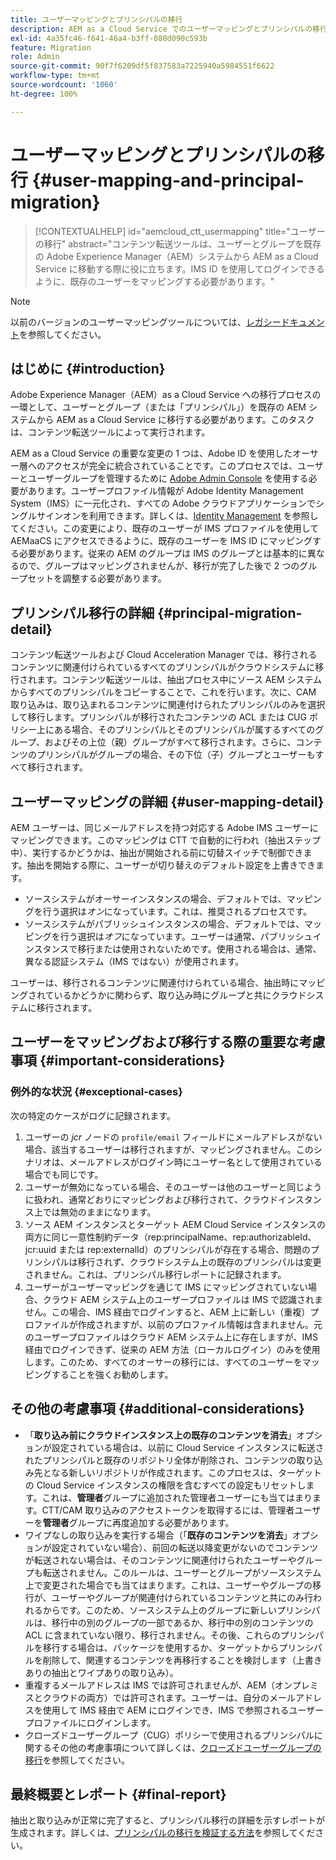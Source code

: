 ```yaml
---
title: ユーザーマッピングとプリンシパルの移行
description: AEM as a Cloud Service でのユーザーマッピングとプリンシパルの移行についての概要です。
exl-id: 4a35fc46-f641-46a4-b3ff-080d090c593b
feature: Migration
role: Admin
source-git-commit: 90f7f6209df5f837583a7225940a5984551f6622
workflow-type: tm+mt
source-wordcount: '1060'
ht-degree: 100%

---
```


# ユーザーマッピングとプリンシパルの移行 {#user-mapping-and-principal-migration}

>[!CONTEXTUALHELP]
>id="aemcloud_ctt_usermapping"
>title="ユーザーの移行"
>abstract="コンテンツ転送ツールは、ユーザーとグループを既存の Adobe Experience Manager（AEM）システムから AEM as a Cloud Service に移動する際に役に立ちます。IMS ID を使用してログインできるように、既存のユーザーをマッピングする必要があります。"

>[!NOTE]
>以前のバージョンのユーザーマッピングツールについては、[レガシードキュメント](/help/journey-migration/content-transfer-tool/user-mapping-tool-legacy/considerations-user-mapping-tool-legacy.md)を参照してください。

## はじめに {#introduction}

Adobe Experience Manager（AEM）as a Cloud Service への移行プロセスの一環として、ユーザーとグループ（または「プリンシパル」）を既存の AEM システムから AEM as a Cloud Service に移行する必要があります。このタスクは、コンテンツ転送ツールによって実行されます。

AEM as a Cloud Service の重要な変更の 1 つは、Adobe ID を使用したオーサー層へのアクセスが完全に統合されていることです。このプロセスでは、ユーザーとユーザーグループを管理するために [Adobe Admin Console](https://helpx.adobe.com/jp/enterprise/using/admin-console.html) を使用する必要があります。ユーザープロファイル情報が Adobe Identity Management System（IMS）に一元化され、すべての Adobe クラウドアプリケーションでシングルサインオンを利用できます。詳しくは、[Identity Management](https://experienceleague.adobe.com/docs/experience-manager-cloud-service/content/overview/what-is-new-and-different.html?lang=ja#identity-management) を参照してください。この変更により、既存のユーザーが IMS プロファイルを使用して AEMaaCS にアクセスできるように、既存のユーザーを IMS ID にマッピングする必要があります。従来の AEM のグループは IMS のグループとは基本的に異なるので、グループはマッピングされませんが、移行が完了した後で 2 つのグループセットを調整する必要があります。

## プリンシパル移行の詳細 {#principal-migration-detail}

コンテンツ転送ツールおよび Cloud Acceleration Manager では、移行されるコンテンツに関連付けられているすべてのプリンシパルがクラウドシステムに移行されます。コンテンツ転送ツールは、抽出プロセス中にソース AEM システムからすべてのプリンシパルをコピーすることで、これを行います。次に、CAM 取り込みは、取り込まれるコンテンツに関連付けられたプリンシパルのみを選択して移行します。プリンシパルが移行されたコンテンツの ACL または CUG ポリシー上にある場合、そのプリンシパルとそのプリンシパルが属するすべてのグループ、およびその上位（親）グループがすべて移行されます。さらに、コンテンツのプリンシパルがグループの場合、その下位（子）グループとユーザーもすべて移行されます。

## ユーザーマッピングの詳細 {#user-mapping-detail}

AEM ユーザーは、同じメールアドレスを持つ対応する Adobe IMS ユーザーにマッピングできます。このマッピングは CTT で自動的に行われ（抽出ステップ中）、実行するかどうかは、抽出が開始される前に切替スイッチで制御できます。抽出を開始する際に、ユーザーが切り替えのデフォルト設定を上書きできます。

* ソースシステムがオーサーインスタンスの場合、デフォルトでは、マッピングを行う選択は&#x200B;_オン_&#x200B;になっています。これは、推奨されるプロセスです。
* ソースシステムがパブリッシュインスタンスの場合、デフォルトでは、マッピングを行う選択は&#x200B;_オフ_&#x200B;になっています。ユーザーは通常、パブリッシュインスタンスで移行または使用されないためです。使用される場合は、通常、異なる認証システム（IMS ではない）が使用されます。

ユーザーは、移行されるコンテンツに関連付けられている場合、抽出時にマッピングされているかどうかに関わらず、取り込み時にグループと共にクラウドシステムに移行されます。

## ユーザーをマッピングおよび移行する際の重要な考慮事項 {#important-considerations}

### 例外的な状況 {#exceptional-cases}

次の特定のケースがログに記録されます。

1. ユーザーの *jcr* ノードの `profile/email` フィールドにメールアドレスがない場合、該当するユーザーは移行されますが、マッピングされません。このシナリオは、メールアドレスがログイン時にユーザー名として使用されている場合でも同じです。
2. ユーザーが無効になっている場合、そのユーザーは他のユーザーと同じように扱われ、通常どおりにマッピングおよび移行されて、クラウドインスタンス上では無効のままになります。
3. ソース AEM インスタンスとターゲット AEM Cloud Service インスタンスの両方に同じ一意性制約データ（rep:principalName、rep:authorizableId、jcr:uuid または rep:externalId）のプリンシパルが存在する場合、問題のプリンシパルは移行されず、クラウドシステム上の既存のプリンシパルは変更されません。これは、プリンシパル移行レポートに記録されます。
4. ユーザーがユーザーマッピングを通じて IMS にマッピングされていない場合、クラウド AEM システム上のユーザープロファイルは IMS で認識されません。この場合、IMS 経由でログインすると、AEM 上に新しい（重複）プロファイルが作成されますが、以前のプロファイル情報は含まれません。元のユーザープロファイルはクラウド AEM システム上に存在しますが、IMS 経由でログインできず、従来の AEM 方法（ローカルログイン）のみを使用します。このため、すべてのオーサーの移行には、すべてのユーザーをマッピングすることを強くお勧めします。

## その他の考慮事項 {#additional-considerations}

* 「**取り込み前にクラウドインスタンス上の既存のコンテンツを消去**」オプションが設定されている場合は、以前に Cloud Service インスタンスに転送されたプリンシパルと既存のリポジトリ全体が削除され、コンテンツの取り込み先となる新しいリポジトリが作成されます。このプロセスは、ターゲットの Cloud Service インスタンスの権限を含むすべての設定もリセットします。これは、**管理者**&#x200B;グループに追加された管理者ユーザーにも当てはまります。CTT/CAM 取り込みのアクセストークンを取得するには、管理者ユーザーを&#x200B;**管理者**&#x200B;グループに再度追加する必要があります。
* ワイプなしの取り込みを実行する場合（「**既存のコンテンツを消去**」オプションが設定されていない場合）、前回の転送以降変更がないのでコンテンツが転送されない場合は、そのコンテンツに関連付けられたユーザーやグループも転送されません。このルールは、ユーザーとグループがソースシステム上で変更された場合でも当てはまります。これは、ユーザーやグループの移行が、ユーザーやグループが関連付けられているコンテンツと共にのみ行われるからです。このため、ソースシステム上のグループに新しいプリンシパルは、移行中の別のグループの一部であるか、移行中の別のコンテンツの ACL に含まれていない限り、移行されません。その後、これらのプリンシパルを移行する場合は、パッケージを使用するか、ターゲットからプリンシパルを削除して、関連するコンテンツを再移行することを検討します（上書きありの抽出とワイプありの取り込み）。
* 重複するメールアドレスは IMS では許可されませんが、AEM（オンプレミスとクラウドの両方）では許可されます。ユーザーは、自分のメールアドレスを使用して IMS 経由で AEM にログインでき、IMS で参照されるユーザープロファイルにログインします。
* クローズドユーザーグループ（CUG）ポリシーで使用されるプリンシパルに関するその他の考慮事項について詳しくは、[クローズドユーザーグループの移行](/help/journey-migration/content-transfer-tool/using-content-transfer-tool/closed-user-groups-migration.md)を参照してください。

## 最終概要とレポート {#final-report}

抽出と取り込みが正常に完了すると、プリンシパル移行の詳細を示すレポートが生成されます。詳しくは、[プリンシパルの移行を検証する方法](/help/journey-migration/content-transfer-tool/using-content-transfer-tool/validating-content-transfers.md#how-to-validate-principal-migration)を参照してください。
